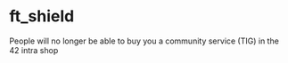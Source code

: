 # ft_shield
People will no longer be able to buy you a community service (TIG) in the 42 intra shop
